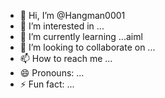 - 👋 Hi, I’m @Hangman0001
- 👀 I’m interested in ...
- 🌱 I’m currently learning ...aiml
- 💞️ I’m looking to collaborate on ...
- 📫 How to reach me ...
- 😄 Pronouns: ...
- ⚡ Fun fact: ...

<!---
Hangman0001/Hangman0001 is a ✨ special ✨ repository because its `README.md` (this file) appears on your GitHub profile.
You can click the Preview link to take a look at your changes.
--->
